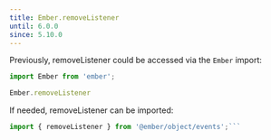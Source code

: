 ```yaml
---
title: Ember.removeListener
until: 6.0.0
since: 5.10.0
---
```



Previously, removeListener could be accessed via the `Ember` import:
```js
import Ember from 'ember';

Ember.removeListener

```

 If needed, removeListener can be imported:
```js
import { removeListener } from '@ember/object/events';```
